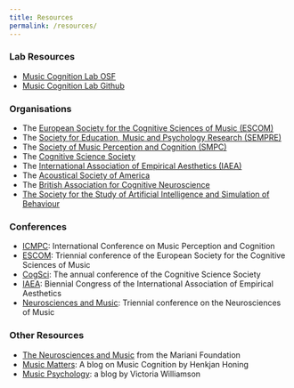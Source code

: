 ```yaml
---
title: Resources
permalink: /resources/
---
```


### Lab Resources

<ul>
<li><a href="https://osf.io/m7wzn/">Music Cognition Lab OSF</a></li>
<li><a href="https://github.com/Music-Cognition-Lab">Music Cognition Lab Github</a></li>
</ul>

### Organisations

<ul>
<li>The&nbsp;<a href="https://www.escomsociety.org/">European Society for the Cognitive Sciences of Music (ESCOM)</a></li>
<li>The&nbsp;<a href="https://www.sempre.org.uk/">Society for Education, Music and Psychology Research (SEMPRE)</a></li>
<li>The&nbsp;<a href="https://www.musicperception.org/">Society of Music Perception and Cognition (SMPC)</a></li>
<li>The&nbsp;<a href="https://cognitivesciencesociety.org/">Cognitive Science Society</a></li>
<li>The&nbsp;<a href="https://www.science-of-aesthetics.org/">International Association of Empirical Aesthetics (IAEA)</a></li>
<li>The&nbsp;<a href="https://acousticalsociety.org/">Acoustical Society of America</a></li>
<li>The&nbsp;<a href="https://www.bacn.co.uk/">British Association for Cognitive Neuroscience</a></li>
<li><a href="https://www.aisb.org.uk/">The Society for the Study of Artificial Intelligence and Simulation of Behaviour</a></li>
</ul>

### Conferences

<ul>
<li><a href="https://www.icmpc.org/">ICMPC</a>: International Conference on Music Perception and Cognition</li>
<li><a href="https://www.escomsociety.org/conferences">ESCOM</a>: Triennial conference of the European Society for the Cognitive Sciences of Music</li>
<li><a href="https://www.cognitivesciencesociety.org/conference/">CogSci</a>: The annual conference of the Cognitive Science Society</li>
<li><a href="https://science-of-aesthetics.org/congresses.html">IAEA</a>: Biennial Congress of the International Association of Empirical Aesthetics</li>
<li><a href="https://www.fondazione-mariani.org/en/congressi/">Neurosciences and Music</a>: Triennial conference on the Neurosciences of Music</li>
</ul>

### Other Resources

<ul>
<li><a href="https://www.fondazione-mariani.org/en/categoria_pubblicazione/neuromusic-publications/">The Neurosciences and Music</a>&nbsp;from the Mariani Foundation</li>
<li><a href="https://musiccognition.blogspot.co.uk/">Music Matters</a>: A blog on Music Cognition by Henkjan Honing</li>
<li><a href="https://musicpsychology.co.uk/">Music Psychology</a>: a blog by Victoria Williamson</li>
</ul>

